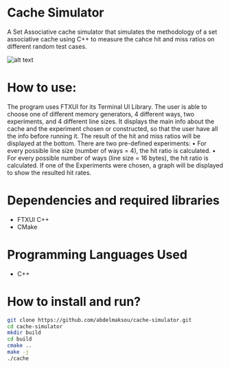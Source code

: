 # Cache Simulator
A Set Associative cache simulator that simulates the methodology of a set associative cache using C++ to measure the cahce hit and miss ratios on different random test cases.

![alt text](https://i.imgur.com/c8x3Buy.png)
# How to use:
The program uses FTXUI for its Terminal UI Library. The user is able to choose one of different memory generators, 4 different ways, two experiments, and 4 different line sizes. It displays the main info about the cache and the experiment chosen or constructed, so that the user have all the info before running
it. The result of the hit and miss ratios will be displayed at the bottom. 
There are two pre-defined experiments:
• For every possible line size (number of ways = 4), the hit ratio is calculated.
• For every possible number of ways (line size = 16 bytes), the hit ratio is calculated.
If one of the Experiments were chosen, a graph will be displayed to show the resulted hit rates.

# Dependencies and required libraries
- FTXUI C++
- CMake

# Programming Languages Used
- C++

# How to install and run?
```bash
git clone https://github.com/abdelmaksou/cache-simulator.git
cd cache-simulator
mkdir build
cd build
cmake ..
make -j
./cache
```
